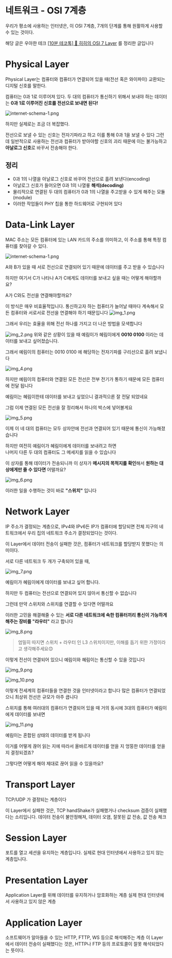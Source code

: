 # 네트워크 - OSI 7계층

우리가 평소에 사용하는 인터넷은, 이 OSI 7계층, 7개의 단계를 통해 원활하게 사용할 수 있는 것이다.

해당 글은 우아한 테크 [[10분 테코톡] 🔮 히히의 OSI 7 Layer](https://www.youtube.com/watch?v=1pfTxp25MA8) 를 정리한 글입니다

# Physical Layer

Physical Layer는 컴퓨터와 컴퓨터가 연결되어 있을 때(전선 혹은 와이파이) 교환되는 디지털 신호를 말한다.

컴퓨터는 0과 1로 이루어져 있다.
두 대의 컴퓨터가 통신하기 위해서 보내야 하는 데이터는 **0과 1로 이루어진 신호를 전선으로 보내면 된다!**

![internet-schema-1.png](..%2Fimages%2Finternet-schema-1.png)

하지만 실제로는 조금 더 복잡했다.

전선으로 보낼 수 있는 신호는 전자기파라고 하고 이를 통해 0과 1을 보낼 수 있다
그런데 일반적으로 사용하는 전선과 컴퓨터가 받아야할 신호의 괴리 때문에 이는 불가능하고
**아날로그 신호**로 바꾸서 전송해야 한다.

## 정리
- 0과 1의 나열을 아날로그 신호로 바꾸어 전선으로 흘려 보낸다(encoding)
- 아날로그 신호가 들어오면 0과 1의 나열롷 **해석(decoding)**
- 물리적으로 연결된 두 대의 컴퓨터가 0과 1의 나열을 주고받을 수 있게 해주는 모듈(module)
- 이러한 작업들이 PHY 칩을 통한 하드웨어로 구현되어 있다
# Data-Link Layer

MAC 주소는 모든 컴퓨터에 있는 LAN 카드의 주소를 의미하고, 이 주소를 통해 특정 컴퓨터를 찾아갈 수 있다.

![internet-schema-1.png](..%2Fimages%2Finternet-schema-1.png)

A와 B가 있을 때 서로 전선으로 연결되어 있기 때문에 데이터를 주고 받을 수 있습니다

하지만 여기서 C가 나타나 A가 C에게도 데이터를 보내고 싶을 때는 어떻게 해야할까요?

A가 C와도 전선을 연결해야할까요?

이 방식은 매우 비효율적입니다. 통신하고자 하는 컴퓨터가 늘어날 때마다 계속해서 모든 컴퓨터와 서로서로 전선을 연결해야 하기 때문입니다
![img_1.png](img_1.png)

그래서 우리는 효율을 위해 전선 하나를 가지고 더 나은 방법을 모색합니다 

![img_2.png](img_2.png)
위와 같은 상황이 있을 때 예림이가 혜림이에게 **0010 0100** 이라는 데이터를
보내고 싶어졌습니다.

그래서 예림이의 컴퓨터는 0010 0100 에 해당하는 전자기파를 구리선으로 흘려 보냅니다

![img_4.png](img_4.png)

하지만 예림이의 컴퓨터와 연결된 모든 전선은 전부 전기가 통하기 때문에 모든 컴퓨터에 전달 됩니다

예림이는 혜림이한테 데이터를 보내고 싶었으니 결과적으론 잘 전달 되었네요

그럼 이제 연결된 모든 전선을 잘 정리해서 하나의 박스에 넣어볼게요

![img_5.png](img_5.png)

이제 이 네 대의 컴퓨터는 모두 상자안에 전선과 연결되어 있기 때문에
통신이 가능해졌습니다

하지만 여전히 예림이가 혜림이에게 데이터를 보내려고 하면   
나머지 다른 두 대의 컴퓨터도 그 메세지를 읽을 수 있습니다

이 상자를 통해 데이터가 전송되니까 이 상자가 **메시지의 목적지를 확인**해서 **원하는 대상에게만 줄 수 있다면** 어떨까요?

![img_6.png](img_6.png)

이러한 일을 수행하는 것이 바로 **"스위치"** 입니다
# Network Layer
IP 주소가 결정되는 계층으로, IPv4와 IPv6든 IP가 컴퓨터에 할당되면 전체 지구의 네트워크에서 우리 집의 네트워크 주소가 결정되었다는 것이다.

이 Layer에서 데이터 전송이 실패한 것은, 컴퓨터가 네트워크를 할당받지 못했다는 의미이다.

서로 다른 네트워크 두 개가 구축되어 있을 때,

![img_7.png](img_7.png)

예림이가 혜림이에게 데이터를 보내고 싶어 합니다.

하지만 두 컴퓨터는 전선으로 연결되어 있지 않아서 통신할 수 없습니다

그런데 만약 스위치와 스위치를 연결할 수 있다면 어떨까요

이러한 고민을 해결해줄 수 있는 **서로 다른 네트워크에 속한 컴퓨터끼리 통신이 가능하게 해주는 장비를 "라우터"** 라고 합니다

![img_8.png](img_8.png)

> 엄밀히 따지면 스위치 + 라우터 인 L3 스위치이지만, 이해를 돕기 위한 가정이라고 생각해주세요😊

이렇게 전선이 연결되어 있으니 예림이와 혜림이는 통신할 수 있을 것입니다

![img_9.png](img_9.png)

![img_10.png](img_10.png)

이렇게 전세계의 컴퓨터들을 연결한 것을 인터넷이라고 합니다
많은 컴퓨터가 연결되었으니 최상위 전선은 규모가 아주 큽니다

스위치를 통해 여러대의 컴퓨터가 연결되어 있을 때 거의 동시에 3대의 컴퓨터가 예림이에게 데이터를 보내면

![img_11.png](img_11.png)

예림이는 혼합된 상태의 데이터를 받게 됩니다

이거를 어떻게 끊어 읽는 지에 따라서 올바르게 데이터를 얻을 지 엉뚱한 데이터를 얻을 지 결정되겠죠?

그렇다면 어떻게 해야 제대로 끊어 읽을 수 있을까요?

# Transport Layer
TCP/UDP 가 결정되는 계층이다

이 Layer에서 실패한 것은, TCP handShake가 실패했거나 checksum 검증이 실패했다는 소리입니다. 데이터 전송이 불안정해져, 데이터 오염, 잘못된 값 전송, 값 전송 체크

# Session Layer

포트를 열고 세션을 유지하는 계층입니다.
실제로 현대 인터넷에서 사용하고 있지 않는 계층입니다.

# Presentation Layer

Application Layer를 위해 데이터를 유지하거나 암호화하는 계층
실제 현대 인터넷에서 사용하고 있지 않은 계층

# Application Layer

소프트웨어가 알아들을 수 있는 HTTP, FTTP, WS 등으로 해석해주는 계층
이 Layer에서 데이터 전송이 실패했다는 것은, HTTP나 FTP 등의 프로토콜이 잘못 해석되었다는 뜻이다.
